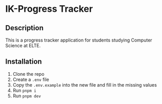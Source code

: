 # IK-Progress Tracker
## Description 
This is a progress tracker application for students studying Computer Science at ELTE. 
## Installation
1. Clone the repo
2. Create a `.env` file
3. Copy the `.env.example` into the new file and fill in the missing values
4. Run `pnpm i`
5. Run `pnpm dev`
